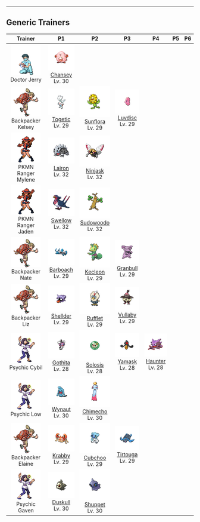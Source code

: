 ---

## Generic Trainers</h3>

| Trainer | P1 | P2 | P3 | P4 | P5 | P6 |
|:-------:|:--:|:--:|:--:|:--:|:--:|:--:|
| ![Doctor Jerry](../../assets/trainers/doctor.png)<br>Doctor Jerry | ![Chansey](../../assets/sprites/chansey/front.png)<br>[Chansey](../../pokemon/chansey.md/)<br>Lv. 30 |
| ![Backpacker Kelsey](../../assets/trainers/backpacker.png)<br>Backpacker Kelsey | ![Togetic](../../assets/sprites/togetic/front.png)<br>[Togetic](../../pokemon/togetic.md/)<br>Lv. 29 | ![Sunflora](../../assets/sprites/sunflora/front.png)<br>[Sunflora](../../pokemon/sunflora.md/)<br>Lv. 29 | ![Luvdisc](../../assets/sprites/luvdisc/front.png)<br>[Luvdisc](../../pokemon/luvdisc.md/)<br>Lv. 29 |
| ![PKMN Ranger Mylene](../../assets/trainers/pkmn_ranger.png)<br>PKMN Ranger Mylene | ![Lairon](../../assets/sprites/lairon/front.png)<br>[Lairon](../../pokemon/lairon.md/)<br>Lv. 32 | ![Ninjask](../../assets/sprites/ninjask/front.png)<br>[Ninjask](../../pokemon/ninjask.md/)<br>Lv. 32 |
| ![PKMN Ranger Jaden](../../assets/trainers/pkmn_ranger.png)<br>PKMN Ranger Jaden | ![Swellow](../../assets/sprites/swellow/front.png)<br>[Swellow](../../pokemon/swellow.md/)<br>Lv. 32 | ![Sudowoodo](../../assets/sprites/sudowoodo/front.png)<br>[Sudowoodo](../../pokemon/sudowoodo.md/)<br>Lv. 32 |
| ![Backpacker Nate](../../assets/trainers/backpacker.png)<br>Backpacker Nate | ![Barboach](../../assets/sprites/barboach/front.png)<br>[Barboach](../../pokemon/barboach.md/)<br>Lv. 29 | ![Kecleon](../../assets/sprites/kecleon/front.png)<br>[Kecleon](../../pokemon/kecleon.md/)<br>Lv. 29 | ![Granbull](../../assets/sprites/granbull/front.png)<br>[Granbull](../../pokemon/granbull.md/)<br>Lv. 29 |
| ![Backpacker Liz](../../assets/trainers/backpacker.png)<br>Backpacker Liz | ![Shellder](../../assets/sprites/shellder/front.png)<br>[Shellder](../../pokemon/shellder.md/)<br>Lv. 29 | ![Rufflet](../../assets/sprites/rufflet/front.png)<br>[Rufflet](../../pokemon/rufflet.md/)<br>Lv. 29 | ![Vullaby](../../assets/sprites/vullaby/front.png)<br>[Vullaby](../../pokemon/vullaby.md/)<br>Lv. 29 |
| ![Psychic Cybil](../../assets/trainers/psychic.png)<br>Psychic Cybil | ![Gothita](../../assets/sprites/gothita/front.png)<br>[Gothita](../../pokemon/gothita.md/)<br>Lv. 28 | ![Solosis](../../assets/sprites/solosis/front.png)<br>[Solosis](../../pokemon/solosis.md/)<br>Lv. 28 | ![Yamask](../../assets/sprites/yamask/front.png)<br>[Yamask](../../pokemon/yamask.md/)<br>Lv. 28 | ![Haunter](../../assets/sprites/haunter/front.png)<br>[Haunter](../../pokemon/haunter.md/)<br>Lv. 28 |
| ![Psychic Low](../../assets/trainers/psychic.png)<br>Psychic Low | ![Wynaut](../../assets/sprites/wynaut/front.png)<br>[Wynaut](../../pokemon/wynaut.md/)<br>Lv. 30 | ![Chimecho](../../assets/sprites/chimecho/front.png)<br>[Chimecho](../../pokemon/chimecho.md/)<br>Lv. 30 |
| ![Backpacker Elaine](../../assets/trainers/backpacker.png)<br>Backpacker Elaine | ![Krabby](../../assets/sprites/krabby/front.png)<br>[Krabby](../../pokemon/krabby.md/)<br>Lv. 29 | ![Cubchoo](../../assets/sprites/cubchoo/front.png)<br>[Cubchoo](../../pokemon/cubchoo.md/)<br>Lv. 29 | ![Tirtouga](../../assets/sprites/tirtouga/front.png)<br>[Tirtouga](../../pokemon/tirtouga.md/)<br>Lv. 29 |
| ![Psychic Gaven](../../assets/trainers/psychic.png)<br>Psychic Gaven | ![Duskull](../../assets/sprites/duskull/front.png)<br>[Duskull](../../pokemon/duskull.md/)<br>Lv. 30 | ![Shuppet](../../assets/sprites/shuppet/front.png)<br>[Shuppet](../../pokemon/shuppet.md/)<br>Lv. 30 |

